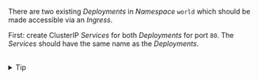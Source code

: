 

There are two existing *Deployments* in *Namespace* `world` which should be made accessible via an *Ingress*.

First: create ClusterIP *Services* for both *Deployments* for port `80`. The *Services* should have the same name as the *Deployments*.



<br>
<details><summary>Tip</summary>
<br>

```plain
k expose -h
```

</details>
